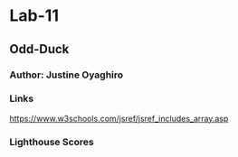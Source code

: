 # Lab-11

## Odd-Duck

### Author: Justine Oyaghiro

### Links
https://www.w3schools.com/jsref/jsref_includes_array.asp

### Lighthouse Scores
